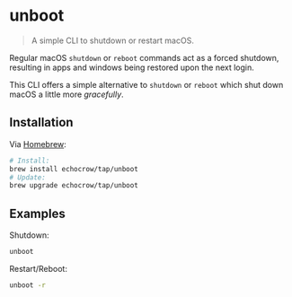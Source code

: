 # unboot

> A simple CLI to shutdown or restart macOS.

Regular macOS `shutdown` or `reboot` commands act as a forced shutdown, resulting in apps and windows being restored upon the next login.

This CLI offers a simple alternative to `shutdown` or `reboot` which shut down macOS a little more _gracefully_.


## Installation

Via [Homebrew](https://brew.sh/):
```sh
# Install:
brew install echocrow/tap/unboot
# Update:
brew upgrade echocrow/tap/unboot
```


## Examples

Shutdown:
```sh
unboot
```
Restart/Reboot:
```sh
unboot -r
```
